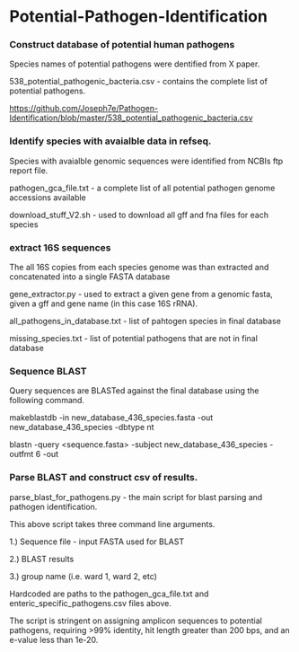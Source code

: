 # Potential-Pathogen-Identification


### Construct database of potential human pathogens
Species names of potential pathogens were dentified from X paper.

538_potential_pathogenic_bacteria.csv - contains the complete list of potential pathogens.

https://github.com/Joseph7e/Pathogen-Identification/blob/master/538_potential_pathogenic_bacteria.csv



### Identify species with avaialble data in refseq.
Species with avaialble genomic sequences were identified from NCBIs ftp report file.

pathogen_gca_file.txt - a complete list of all potential pathogen genome accessions available

download_stuff_V2.sh - used to download all gff and fna files for each species



### extract 16S sequences
The all 16S copies from each species genome was than extracted and concatenated into a single FASTA database 

gene_extractor.py - used to extract a given gene from a genomic fasta, given a gff and gene name (in this case 16S rRNA).


all_pathogens_in_database.txt - list of pahtogen species in final database

missing_species.txt - list of potential pathogens that are not in final database


### Sequence BLAST
Query sequences are BLASTed against the final database using the following command.

makeblastdb -in new_database_436_species.fasta -out new_database_436_species -dbtype nt

blastn -query <sequence.fasta> -subject new_database_436_species -outfmt 6 -out <outname>
  


### Parse BLAST and construct csv of results.
parse_blast_for_pathogens.py - the main script for blast parsing and pathogen identification.

This above script takes three command line arguments. 

1.) Sequence file - input FASTA used for BLAST

2.) BLAST results

3.) group name (i.e. ward 1, ward 2, etc)

Hardcoded are paths to the pathogen_gca_file.txt and enteric_specific_pathogens.csv files above.

The script is stringent on assigning amplicon sequences to potential pathogens, requiring >99% identity, hit length greater than 200 bps, and an e-value less than 1e-20.

